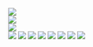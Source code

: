 ![](https://github.com/yaim0425/zzzYAIM0425-0300-robots-with-immunity/raw/main/Doc/pyhightech/(1).png)  
![](https://github.com/yaim0425/zzzYAIM0425-0300-robots-with-immunity/raw/main/Doc/pyhightech/(2).png)  
![](https://github.com/yaim0425/zzzYAIM0425-0300-robots-with-immunity/raw/main/Doc/pyhightech/(3).png)  
![](https://github.com/yaim0425/zzzYAIM0425-0300-robots-with-immunity/raw/main/Doc/pyhightech/(4).png)
![](https://github.com/yaim0425/zzzYAIM0425-0300-robots-with-immunity/raw/main/Doc/pyhightech/(5).png)
![](https://github.com/yaim0425/zzzYAIM0425-0300-robots-with-immunity/raw/main/Doc/pyhightech/(6).png)
![](https://github.com/yaim0425/zzzYAIM0425-0300-robots-with-immunity/raw/main/Doc/pyhightech/(7).png)
![](https://github.com/yaim0425/zzzYAIM0425-0300-robots-with-immunity/raw/main/Doc/pyhightech/(8).png)
![](https://github.com/yaim0425/zzzYAIM0425-0300-robots-with-immunity/raw/main/Doc/pyhightech/(9).png)
![](https://github.com/yaim0425/zzzYAIM0425-0300-robots-with-immunity/raw/main/Doc/pyhightech/(10).png)
![](https://github.com/yaim0425/zzzYAIM0425-0300-robots-with-immunity/raw/main/Doc/pyhightech/(11).png)  
